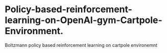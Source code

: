 # Policy-based-reinforcement-learning-on-OpenAI-gym-Cartpole-Environment.
Boltzmann policy based reinforcement learning on cartpole environemnt
